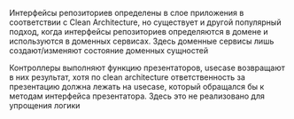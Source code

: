 

Интерфейсы репозиториев определены в слое приложения в соответствии с Clean Architecture, но существует и другой популярный подход, 
когда интерфейсы репозиториев определяются в домене и используются в доменных сервисах. Здесь доменные сервисы 
лишь создают/изменяют состояние доменных сущностей

Контроллеры выполняют функцию презентаторов, usecase возвращают в них результат, 
хотя по clean architecture ответственность за презентацию должна лежать на usecase, который обращался бы к методам
интерфейса презентатора. Здесь это не реализовано для упрощения логики
